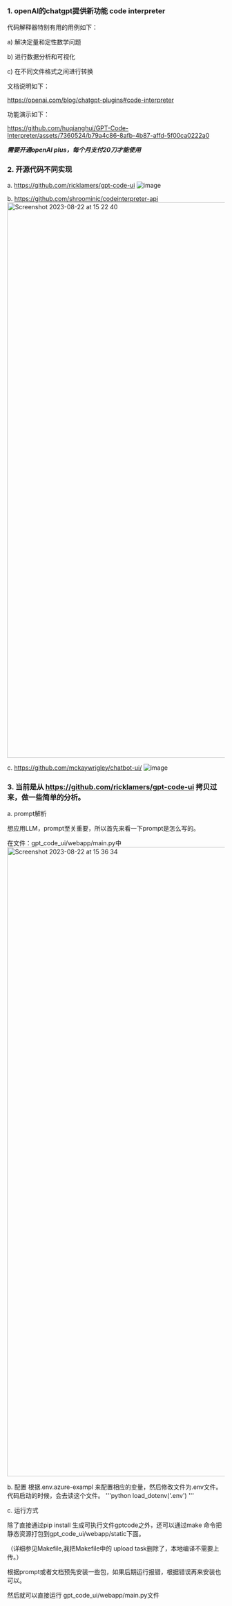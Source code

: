 ###  1. openAI的chatgpt提供新功能 code interpreter 
代码解释器特别有用的用例如下：

a) 解决定量和定性数学问题

b) 进行数据分析和可视化

c) 在不同文件格式之间进行转换

文档说明如下：

https://openai.com/blog/chatgpt-plugins#code-interpreter

功能演示如下：

https://github.com/huqianghui/GPT-Code-Interpreter/assets/7360524/b79a4c86-8afb-4b87-affd-5f00ca0222a0

***需要开通openAI plus，每个月支付20刀才能使用***

### 2. 开源代码不同实现

a. https://github.com/ricklamers/gpt-code-ui
   ![image](https://github.com/huqianghui/GPT-Code-Interpreter/assets/7360524/cfe0e09c-6598-4da0-84d9-8e2d0990c3ba)

b. https://github.com/shroominic/codeinterpreter-api
<img width="1283" alt="Screenshot 2023-08-22 at 15 22 40" src="https://github.com/huqianghui/GPT-Code-Interpreter/assets/7360524/d1ea5d97-e65a-4179-9395-b7b9d7018ad1">

c. https://github.com/mckaywrigley/chatbot-ui/
   ![image](https://github.com/huqianghui/GPT-Code-Interpreter/assets/7360524/28cbca39-861c-48f2-be8e-66d3333d04b5)

### 3. 当前是从 https://github.com/ricklamers/gpt-code-ui 拷贝过来，做一些简单的分析。

a. prompt解析

想应用LLM，prompt至关重要，所以首先来看一下prompt是怎么写的。

在文件：gpt_code_ui/webapp/main.py中
<img width="1453" alt="Screenshot 2023-08-22 at 15 36 34" src="https://github.com/huqianghui/GPT-Code-Interpreter/assets/7360524/22dafe9b-92b9-4701-a1bc-6600c6cb0518">

b. 配置
根据.env.azure-exampl 来配置相应的变量，然后修改文件为.env文件。
代码启动的时候，会去读这个文件。
'''python
load_dotenv('.env')
'''

c. 运行方式

除了直接通过pip install 生成可执行文件gptcode之外，还可以通过make 命令把静态资源打包到gpt_code_ui/webapp/static下面。

（详细参见Makefile,我把Makefile中的 upload task删除了，本地编译不需要上传。）
  
 根据prompt或者文档预先安装一些包，如果后期运行报错，根据错误再来安装也可以。

然后就可以直接运行 gpt_code_ui/webapp/main.py文件








